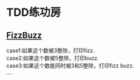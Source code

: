 # TDD练功房
## [FizzBuzz](src/test/java/com/janlei/tdd/FizzBuzzGameTest.java)
case1:如果这个数被3整除，打印fizz.  
case2:如果这个数被5整除，打印buzz.  
case3:如果这个数能同时被3和5整除，打印fizz buzz.  
....